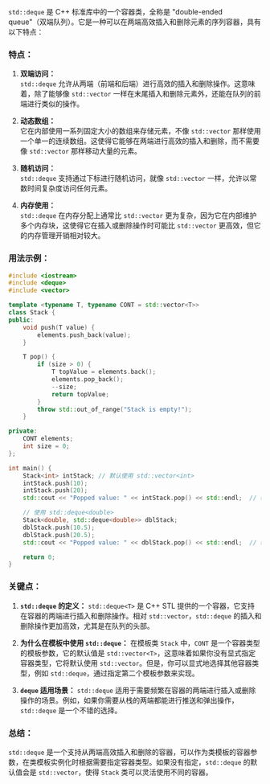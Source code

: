 `std::deque` 是 C++ 标准库中的一个容器类，全称是 "double-ended queue"（双端队列）。它是一种可以在两端高效插入和删除元素的序列容器，具有以下特点：

### 特点：

1. **双端访问：**  
    `std::deque` 允许从两端（前端和后端）进行高效的插入和删除操作。这意味着，除了能够像 `std::vector` 一样在末尾插入和删除元素外，还能在队列的前端进行类似的操作。
    
2. **动态数组：**  
    它在内部使用一系列固定大小的数组来存储元素，不像 `std::vector` 那样使用一个单一的连续数组。这使得它能够在两端进行高效的插入和删除，而不需要像 `std::vector` 那样移动大量的元素。
    
3. **随机访问：**  
    `std::deque` 支持通过下标进行随机访问，就像 `std::vector` 一样，允许以常数时间复杂度访问任何元素。
    
4. **内存使用：**  
    `std::deque` 在内存分配上通常比 `std::vector` 更为复杂，因为它在内部维护多个内存块，这使得它在插入或删除操作时可能比 `std::vector` 更高效，但它的内存管理开销相对较大。
    

### 用法示例：

```cpp
#include <iostream>
#include <deque>
#include <vector>

template <typename T, typename CONT = std::vector<T>>
class Stack {
public:
    void push(T value) {
        elements.push_back(value);
    }

    T pop() {
        if (size > 0) {
            T topValue = elements.back();
            elements.pop_back();
            --size;
            return topValue;
        }
        throw std::out_of_range("Stack is empty!");
    }

private:
    CONT elements;
    int size = 0;
};

int main() {
    Stack<int> intStack; // 默认使用 std::vector<int>
    intStack.push(10);
    intStack.push(20);
    std::cout << "Popped value: " << intStack.pop() << std::endl;  // 输出 20

    // 使用 std::deque<double>
    Stack<double, std::deque<double>> dblStack;
    dblStack.push(10.5);
    dblStack.push(20.5);
    std::cout << "Popped value: " << dblStack.pop() << std::endl;  // 输出 20.5

    return 0;
}
```

### 关键点：

1. **`std::deque` 的定义：** `std::deque<T>` 是 C++ STL 提供的一个容器，它支持在容器的两端进行插入和删除操作。相对 `std::vector`，`std::deque` 的插入和删除操作更加高效，尤其是在队列的头部。
    
2. **为什么在模板中使用 `std::deque`：** 在模板类 `Stack` 中，`CONT` 是一个容器类型的模板参数，它的默认值是 `std::vector<T>`，这意味着如果你没有显式指定容器类型，它将默认使用 `std::vector`。但是，你可以显式地选择其他容器类型，例如 `std::deque`，通过指定第二个模板参数来实现。
    
3. **`deque` 适用场景：** `std::deque` 适用于需要频繁在容器的两端进行插入或删除操作的场景。例如，如果你需要从栈的两端都能进行推送和弹出操作，`std::deque` 是一个不错的选择。
    

### 总结：

`std::deque` 是一个支持从两端高效插入和删除的容器，可以作为类模板的容器参数，在类模板实例化时根据需要指定容器类型。如果没有指定，`std::deque` 的默认值会是 `std::vector`，使得 `Stack` 类可以灵活使用不同的容器。